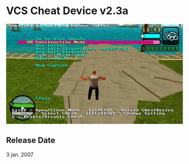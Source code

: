 # VCS Cheat Device v2.3a

![1 CD v2.3a](<../../../../Pictures/VCSCheatDevice23a-3054508909.jpg>)

## Release Date
3 jan. 2007